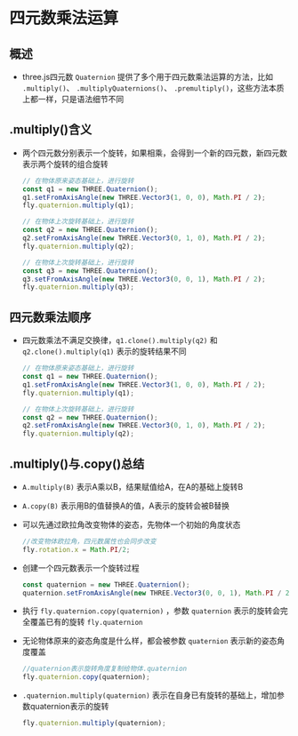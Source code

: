 # 四元数乘法运算

## 概述

+ three.js四元数 `Quaternion` 提供了多个用于四元数乘法运算的方法，比如 `.multiply()`、 `.multiplyQuaternions()`、 `.premultiply()`，这些方法本质上都一样，只是语法细节不同

## .multiply()含义

+ 两个四元数分别表示一个旋转，如果相乘，会得到一个新的四元数，新四元数表示两个旋转的组合旋转

  ```js
  // 在物体原来姿态基础上，进行旋转
  const q1 = new THREE.Quaternion();
  q1.setFromAxisAngle(new THREE.Vector3(1, 0, 0), Math.PI / 2);
  fly.quaternion.multiply(q1);

  // 在物体上次旋转基础上，进行旋转
  const q2 = new THREE.Quaternion();
  q2.setFromAxisAngle(new THREE.Vector3(0, 1, 0), Math.PI / 2);
  fly.quaternion.multiply(q2);

  // 在物体上次旋转基础上，进行旋转
  const q3 = new THREE.Quaternion();
  q3.setFromAxisAngle(new THREE.Vector3(0, 0, 1), Math.PI / 2);
  fly.quaternion.multiply(q3);
  ```

## 四元数乘法顺序

+ 四元数乘法不满足交换律，`q1.clone().multiply(q2)` 和 `q2.clone().multiply(q1)` 表示的旋转结果不同

  ```js
  // 在物体原来姿态基础上，进行旋转
  const q1 = new THREE.Quaternion();
  q1.setFromAxisAngle(new THREE.Vector3(1, 0, 0), Math.PI / 2);
  fly.quaternion.multiply(q1);

  // 在物体上次旋转基础上，进行旋转
  const q2 = new THREE.Quaternion();
  q2.setFromAxisAngle(new THREE.Vector3(0, 1, 0), Math.PI / 2);
  fly.quaternion.multiply(q2);
  ```

## .multiply()与.copy()总结

+ `A.multiply(B)` 表示A乘以B，结果赋值给A，在A的基础上旋转B

+ `A.copy(B)` 表示用B的值替换A的值，A表示的旋转会被B替换

+ 可以先通过欧拉角改变物体的姿态，先物体一个初始的角度状态

  ```js
  //改变物体欧拉角，四元数属性也会同步改变
  fly.rotation.x = Math.PI/2;
  ```

+ 创建一个四元数表示一个旋转过程

  ```js
  const quaternion = new THREE.Quaternion();
  quaternion.setFromAxisAngle(new THREE.Vector3(0, 0, 1), Math.PI / 2);
  ```

+ 执行 `fly.quaternion.copy(quaternion)` ，参数 `quaternion` 表示的旋转会完全覆盖已有的旋转 `fly.quaternion`
+ 无论物体原来的姿态角度是什么样，都会被参数 `quaternion` 表示新的姿态角度覆盖

  ```js
  //quaternion表示旋转角度复制给物体.quaternion
  fly.quaternion.copy(quaternion);
  ```

+ `.quaternion.multiply(quaternion)` 表示在自身已有旋转的基础上，增加参数quaternion表示的旋转

  ```js
  fly.quaternion.multiply(quaternion);
  ```
